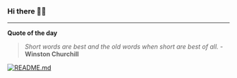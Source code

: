 ### Hi there 👋🏻


---

**Quote of the day**

> *Short words are best and the old words when short are best of all.* - **Winston Churchill** 

[![README.md](https://github.com/marcolovazzano/marcolovazzano/actions/workflows/readme.yml/badge.svg?branch=main)](https://github.com/marcolovazzano/marcolovazzano/actions/workflows/readme.yml)
